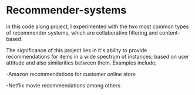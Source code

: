 # Recommender-systems

in this code along project, I experimented with the two most common types of recommender systems,
which are collaborative filtering and content-based.

The significance of this project lies in it's ability to provide recommendations for items in a wide spectrum of instances;
based on user attitude and also similarities between them.
Examples include;

-Amazon recommendations for customer online store

-Netflix movie recommendations among others

